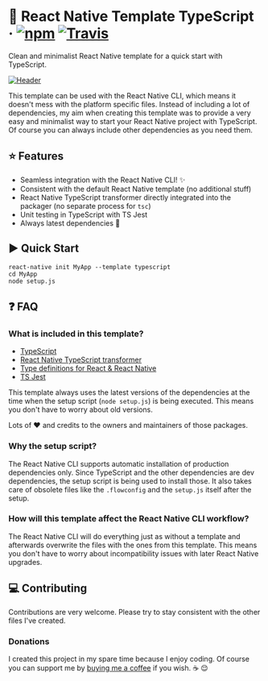 # :space_invader: React Native Template TypeScript · [![npm](https://img.shields.io/npm/v/react-native-template-typescript.svg)](https://www.npmjs.com/package/react-native-template-typescript) [![Travis](https://img.shields.io/travis/emin93/react-native-template-typescript.svg)](https://travis-ci.org/emin93/react-native-template-typescript)

Clean and minimalist React Native template for a quick start with TypeScript.

[![Header](https://cdn-images-1.medium.com/max/800/1*E9RnPOATuhjuNrlFkv5oSg.jpeg)](https://medium.com/@emin93/react-native-typescript-b965059109d3)

This template can be used with the React Native CLI, which means it doesn't mess with the platform specific files. Instead of including a lot of dependencies, my aim when creating this template was to provide a very easy and minimalist way to start your React Native project with TypeScript. Of course you can always include other dependencies as you need them.

## :star: Features

-   Seamless integration with the React Native CLI! :sparkles:
-   Consistent with the default React Native template (no additional stuff)
-   React Native TypeScript transformer directly integrated into the packager (no separate process for `tsc`)
-   Unit testing in TypeScript with TS Jest
-   Always latest dependencies :raised_hands:

## :arrow_forward: Quick Start

```
react-native init MyApp --template typescript
cd MyApp
node setup.js
```

## :question: FAQ

### What is included in this template?

- [TypeScript](https://github.com/Microsoft/TypeScript)
- [React Native TypeScript transformer](https://github.com/ds300/react-native-typescript-transformer)
- [Type definitions for React & React Native](https://github.com/DefinitelyTyped/DefinitelyTyped)
- [TS Jest](https://github.com/kulshekhar/ts-jest)

This template always uses the latest versions of the dependencies at the time when the setup script (`node setup.js`) is being executed. This means you don't have to worry about old versions.

Lots of :heart: and credits to the owners and maintainers of those packages.

### Why the setup script?

The React Native CLI supports automatic installation of production dependencies only. Since TypeScript and the other dependencies are dev dependencies, the setup script is being used to install those. It also takes care of obsolete files like the `.flowconfig` and the `setup.js` itself after the setup.

### How will this template affect the React Native CLI workflow?

The React Native CLI will do everything just as without a template and afterwards overwrite the files with the ones from this template. This means you don't have to worry about incompatibility issues with later React Native upgrades.

## :computer: Contributing

Contributions are very welcome. Please try to stay consistent with the other files I've created.

### Donations

I created this project in my spare time because I enjoy coding. Of course you can support me by [buying me a coffee](https://www.paypal.me/emin93) if you wish. :coffee: :relieved:
